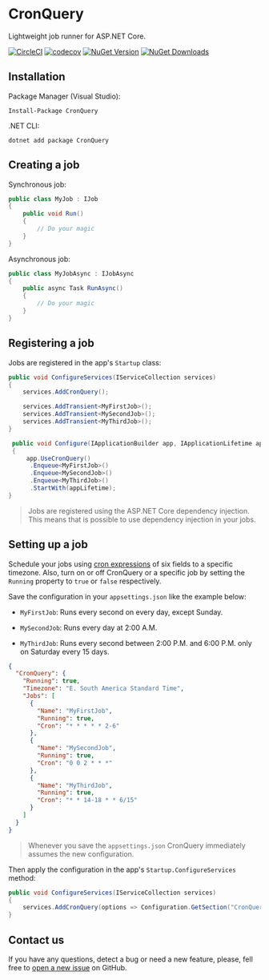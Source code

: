 # CronQuery

Lightweight job runner for ASP.NET Core.

[![CircleCI](https://circleci.com/gh/logiqsystem/cronquery.svg?style=shield)](https://circleci.com/gh/logiqsystem/cronquery)
[![codecov](https://codecov.io/gh/logiqsystem/cronquery/branch/master/graph/badge.svg)](https://codecov.io/gh/logiqsystem/cronquery)
[![NuGet Version](https://img.shields.io/nuget/v/cronquery.svg)](https://img.shields.io/nuget/v/cronquery.svg)
[![NuGet Downloads](https://img.shields.io/nuget/dt/cronquery.svg)](https://www.nuget.org/packages/cronquery)

## Installation

Package Manager (Visual Studio):

```
Install-Package CronQuery
```

.NET CLI:

```
dotnet add package CronQuery
```

## Creating a job

Synchronous job:

```c#
public class MyJob : IJob
{
    public void Run()
    {
        // Do your magic
    }
}
```

Asynchronous job:

```c#
public class MyJobAsync : IJobAsync
{
    public async Task RunAsync()
    {
        // Do your magic
    }
}
```

## Registering a job

Jobs are registered in the app's `Startup` class:

```c#
public void ConfigureServices(IServiceCollection services)
{
    services.AddCronQuery();

    services.AddTransient<MyFirstJob>();
    services.AddTransient<MySecondJob>();
    services.AddTransient<MyThirdJob>();
}

 public void Configure(IApplicationBuilder app, IApplicationLifetime appLifetime)
 {
     app.UseCronQuery()
      .Enqueue<MyFirstJob>()
      .Enqueue<MySecondJob>()
      .Enqueue<MyThirdJob>()
      .StartWith(appLifetime);
}
```

> Jobs are registered using the ASP.NET Core dependency injection. This means that is possible to use dependency injection in your jobs.

## Setting up a job

Schedule your jobs using [cron expressions](CRON.md) of six fields to a specific timezone. Also, turn on or off CronQuery or a specific job by setting the `Running` property to `true` or `false` respectively.

Save the configuration in your `appsettings.json` like the example below:

- `MyFirstJob`: Runs every second on every day, except Sunday.

- `MySecondJob`: Runs every day at 2:00 A.M.

- `MyThirdJob`: Runs every second between 2:00 P.M. and 6:00 P.M. only on Saturday every 15 days.

```json
{
  "CronQuery": {
    "Running": true,
    "Timezone": "E. South America Standard Time",
    "Jobs": [
      {
        "Name": "MyFirstJob",
        "Running": true,
        "Cron": "* * * * * 2-6"
      },
      {
        "Name": "MySecondJob",
        "Running": true,
        "Cron": "0 0 2 * * *"
      },
      {
        "Name": "MyThirdJob",
        "Running": true,
        "Cron": "* * 14-18 * * 6/15"
      }
    ]
  }
}
```

> Whenever you save the `appsettings.json` CronQuery immediately assumes the new configuration.

Then apply the configuration in the app's `Startup.ConfigureServices` method:

```c#
public void ConfigureServices(IServiceCollection services)
{
    services.AddCronQuery(options => Configuration.GetSection("CronQuery").Bind(options));
}
```

## Contact us

If you have any questions, detect a bug or need a new feature, please, fell free to [open a new issue](https://github.com/logiqsystem/cronquery/issues) on GitHub.

